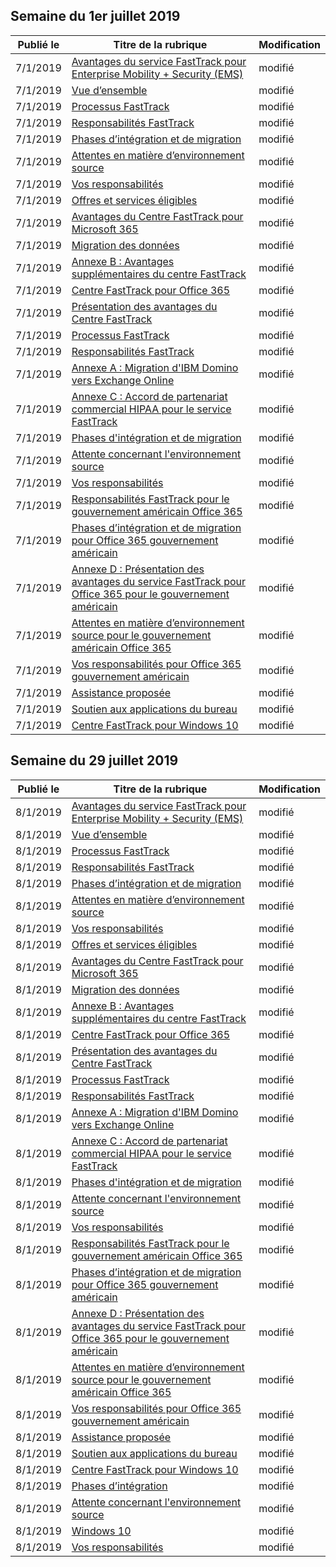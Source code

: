 <!-- This file is generated automatically each week. Changes made to this file will be overwritten.-->




## <a name="week-of-july-01-2019"></a>Semaine du 1er juillet 2019


| Publié le |Titre de la rubrique | Modification |
|------|------------|--------|
| 7/1/2019 | [Avantages du service FastTrack pour Enterprise Mobility + Security (EMS)](/FastTrack/ems-fasttrack-benefit-for-ems) | modifié |
| 7/1/2019 | [Vue d’ensemble](/FastTrack/ems-fasttrack-benefit-overview) | modifié |
| 7/1/2019 | [Processus FastTrack](/FastTrack/ems-fasttrack-process) | modifié |
| 7/1/2019 | [Responsabilités FastTrack](/FastTrack/ems-fasttrack-responsibilities) | modifié |
| 7/1/2019 | [Phases d’intégration et de migration](/FastTrack/ems-onboarding-phases) | modifié |
| 7/1/2019 | [Attentes en matière d’environnement source](/FastTrack/ems-source-environment-expectations) | modifié |
| 7/1/2019 | [Vos responsabilités](/FastTrack/ems-your-responsibilities) | modifié |
| 7/1/2019 | [Offres et services éligibles](/FastTrack/m365-eligible-services-and-plans) | modifié |
| 7/1/2019 | [Avantages du Centre FastTrack pour Microsoft 365](/FastTrack/m365-fasttrack-benefit-overview) | modifié |
| 7/1/2019 | [Migration des données](/FastTrack/o365-data-migration) | modifié |
| 7/1/2019 | [Annexe B : Avantages supplémentaires du centre FastTrack](/FastTrack/o365-fasttrack-additional-benefits) | modifié |
| 7/1/2019 | [Centre FastTrack pour Office 365](/FastTrack/o365-fasttrack-benefit-for-office-365) | modifié |
| 7/1/2019 | [Présentation des avantages du Centre FastTrack](/FastTrack/o365-fasttrack-benefit-overview) | modifié |
| 7/1/2019 | [Processus FastTrack](/FastTrack/o365-fasttrack-process) | modifié |
| 7/1/2019 | [Responsabilités FastTrack](/FastTrack/o365-fasttrack-responsibilities) | modifié |
| 7/1/2019 | [Annexe A : Migration d'IBM Domino vers Exchange Online](/FastTrack/o365-from-ibm-domino-to-exchange-online) | modifié |
| 7/1/2019 | [Annexe C : Accord de partenariat commercial HIPAA pour le service FastTrack](/FastTrack/o365-hipaa-business-associate-agreement) | modifié |
| 7/1/2019 | [Phases d'intégration et de migration](/FastTrack/o365-onboarding-and-migration) | modifié |
| 7/1/2019 | [Attente concernant l'environnement source](/FastTrack/o365-source-environment-expectations) | modifié |
| 7/1/2019 | [Vos responsabilités](/FastTrack/o365-your-responsibilities) | modifié |
| 7/1/2019 | [Responsabilités FastTrack pour le gouvernement américain Office 365](/FastTrack/us-gov-appendix-fasttrack-responsibilities) | modifié |
| 7/1/2019 | [Phases d’intégration et de migration pour Office 365 gouvernement américain](/FastTrack/us-gov-appendix-onboarding-and-migration) | modifié |
| 7/1/2019 | [Annexe D : Présentation des avantages du service FastTrack pour Office 365 pour le gouvernement américain](/FastTrack/us-gov-appendix-overview) | modifié |
| 7/1/2019 | [Attentes en matière d’environnement source pour le gouvernement américain Office 365](/FastTrack/us-gov-appendix-source-environment-expectations) | modifié |
| 7/1/2019 | [Vos responsabilités pour Office 365 gouvernement américain](/FastTrack/us-gov-appendix-your-responsibilities) | modifié |
| 7/1/2019 | [Assistance proposée](/FastTrack/win-10-daa-assistance-offered) | modifié |
| 7/1/2019 | [Soutien aux applications du bureau](/FastTrack/win-10-desktop-app-assure) | modifié |
| 7/1/2019 | [Centre FastTrack pour Windows 10](/FastTrack/win-10-fasttrack-benefit-for-windows-10) | modifié |


## <a name="week-of-july-29-2019"></a>Semaine du 29 juillet 2019


| Publié le |Titre de la rubrique | Modification |
|------|------------|--------|
| 8/1/2019 | [Avantages du service FastTrack pour Enterprise Mobility + Security (EMS)](/FastTrack/ems-fasttrack-benefit-for-ems) | modifié |
| 8/1/2019 | [Vue d’ensemble](/FastTrack/ems-fasttrack-benefit-overview) | modifié |
| 8/1/2019 | [Processus FastTrack](/FastTrack/ems-fasttrack-process) | modifié |
| 8/1/2019 | [Responsabilités FastTrack](/FastTrack/ems-fasttrack-responsibilities) | modifié |
| 8/1/2019 | [Phases d’intégration et de migration](/FastTrack/ems-onboarding-phases) | modifié |
| 8/1/2019 | [Attentes en matière d’environnement source](/FastTrack/ems-source-environment-expectations) | modifié |
| 8/1/2019 | [Vos responsabilités](/FastTrack/ems-your-responsibilities) | modifié |
| 8/1/2019 | [Offres et services éligibles](/FastTrack/m365-eligible-services-and-plans) | modifié |
| 8/1/2019 | [Avantages du Centre FastTrack pour Microsoft 365](/FastTrack/m365-fasttrack-benefit-overview) | modifié |
| 8/1/2019 | [Migration des données](/FastTrack/o365-data-migration) | modifié |
| 8/1/2019 | [Annexe B : Avantages supplémentaires du centre FastTrack](/FastTrack/o365-fasttrack-additional-benefits) | modifié |
| 8/1/2019 | [Centre FastTrack pour Office 365](/FastTrack/o365-fasttrack-benefit-for-office-365) | modifié |
| 8/1/2019 | [Présentation des avantages du Centre FastTrack](/FastTrack/o365-fasttrack-benefit-overview) | modifié |
| 8/1/2019 | [Processus FastTrack](/FastTrack/o365-fasttrack-process) | modifié |
| 8/1/2019 | [Responsabilités FastTrack](/FastTrack/o365-fasttrack-responsibilities) | modifié |
| 8/1/2019 | [Annexe A : Migration d'IBM Domino vers Exchange Online](/FastTrack/o365-from-ibm-domino-to-exchange-online) | modifié |
| 8/1/2019 | [Annexe C : Accord de partenariat commercial HIPAA pour le service FastTrack](/FastTrack/o365-hipaa-business-associate-agreement) | modifié |
| 8/1/2019 | [Phases d'intégration et de migration](/FastTrack/o365-onboarding-and-migration) | modifié |
| 8/1/2019 | [Attente concernant l'environnement source](/FastTrack/o365-source-environment-expectations) | modifié |
| 8/1/2019 | [Vos responsabilités](/FastTrack/o365-your-responsibilities) | modifié |
| 8/1/2019 | [Responsabilités FastTrack pour le gouvernement américain Office 365](/FastTrack/us-gov-appendix-fasttrack-responsibilities) | modifié |
| 8/1/2019 | [Phases d’intégration et de migration pour Office 365 gouvernement américain](/FastTrack/us-gov-appendix-onboarding-and-migration) | modifié |
| 8/1/2019 | [Annexe D : Présentation des avantages du service FastTrack pour Office 365 pour le gouvernement américain](/FastTrack/us-gov-appendix-overview) | modifié |
| 8/1/2019 | [Attentes en matière d’environnement source pour le gouvernement américain Office 365](/FastTrack/us-gov-appendix-source-environment-expectations) | modifié |
| 8/1/2019 | [Vos responsabilités pour Office 365 gouvernement américain](/FastTrack/us-gov-appendix-your-responsibilities) | modifié |
| 8/1/2019 | [Assistance proposée](/FastTrack/win-10-daa-assistance-offered) | modifié |
| 8/1/2019 | [Soutien aux applications du bureau](/FastTrack/win-10-desktop-app-assure) | modifié |
| 8/1/2019 | [Centre FastTrack pour Windows 10](/FastTrack/win-10-fasttrack-benefit-for-windows-10) | modifié |
| 8/1/2019 | [Phases d’intégration](/FastTrack/win-10-onboarding-phases) | modifié |
| 8/1/2019 | [Attente concernant l'environnement source](/FastTrack/win-10-source-environment-expectations) | modifié |
| 8/1/2019 | [Windows 10](/FastTrack/win-10-windows-10) | modifié |
| 8/1/2019 | [Vos responsabilités](/FastTrack/win-10-your-responsibilities) | modifié |
